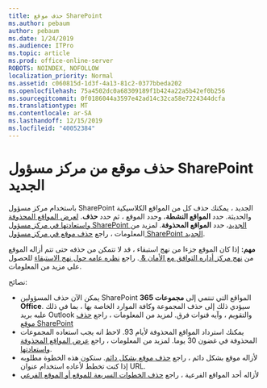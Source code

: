 ```yaml
---
title: حذف موقع SharePoint
ms.author: pebaum
author: pebaum
ms.date: 1/24/2019
ms.audience: ITPro
ms.topic: article
ms.prod: office-online-server
ROBOTS: NOINDEX, NOFOLLOW
localization_priority: Normal
ms.assetid: c060815d-1d3f-4a13-81c2-0377bbeda202
ms.openlocfilehash: 75a4502dc0a68309189f1b424a22a5b42ef0b256
ms.sourcegitcommit: 0f0186044a3597e42ad14c32ca58e7224344dcfa
ms.translationtype: MT
ms.contentlocale: ar-SA
ms.lasthandoff: 12/15/2019
ms.locfileid: "40052384"
---
```

# <a name="delete-a-site-from-the-new-sharepoint-admin-center"></a>حذف موقع من مركز مسؤول SharePoint الجديد

باستخدام مركز مسؤول SharePoint الجديد ، يمكنك حذف كل من المواقع الكلاسيكية والحديثة. حدد **المواقع النشطة**، وحدد الموقع ، ثم حدد **حذف**. [لعرض المواقع المحذوفة واستعادتها في مركز مسؤول SharePoint الجديد](https://docs.microsoft.com/sharepoint/view-and-restore-deleted-sites-in-new-admin-center)، حدد **المواقع المحذوفة**. لمزيد من المعلومات ، راجع [حذف موقع في مركز مسؤول SharePoint الجديد](https://docs.microsoft.com/sharepoint/delete-site-collection#delete-a-site-in-the-new-sharepoint-admin-center).

**مهم:** إذا كان الموقع جزءا من نهج استبقاء ، قد لا تتمكن من حذفه حتى تتم أزاله الموقع من [نهج مركز أداره التوافق مع الأمان &amp; ](https://protection.office.com/?rfr=AdminCenter#/homepage). راجع [نظره عامه حول نهج الاستبقاء](https://docs.microsoft.com/office365/securitycompliance/retention-policies#content-in-onedrive-accounts-and-sharepoint-sites) للحصول علي مزيد من المعلومات. 

نصائح:
- يمكن الآن حذف المسؤولين SharePoint المواقع التي تنتمي إلى **مجموعات 365 Office**. سيؤدي ذلك إلى حذف المجموعة وكافة الموارد الخاصة بها ، بما في ذلك علبه بريد Outlook والتقويم ، وآيه قنوات فرق. لمزيد من المعلومات ، راجع [حذف موقع SharePoint](https://docs.microsoft.com/sharepoint/manage-sites-in-new-admin-center#delete-a-site)
- يمكنك استرداد المواقع المحذوفة لأيام 93. لاحظ انه يجب استعاده المجموعات المحذوفة في غضون 30 يوما. لمزيد من المعلومات ، راجع [عرض المواقع المحذوفة واستعادتها](https://docs.microsoft.com/sharepoint/view-and-restore-deleted-sites-in-new-admin-center).
- لأزاله موقع بشكل دائم ، راجع [حذف موقع بشكل دائم](https://docs.microsoft.com/sharepoint/delete-site-collection#permanently-delete-a-site). ستكون هذه الخطوة مطلوبه إذا كنت تخطط لأعاده استخدام عنوان URL. 
- لأزاله أحد المواقع الفرعية ، راجع [حذف الخطوات السريعة للموقع أو الموقع الفرعي](https://support.office.com/article/Delete-a-SharePoint-site-or-subsite-bc37b743-0cef-475e-9a8c-8fc4d40179fb#__bkmkshortcut)
